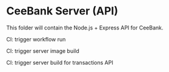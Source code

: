 # CeeBank Server (API)

This folder will contain the Node.js + Express API for CeeBank.

CI: trigger workflow run

CI: trigger server image build

CI: trigger server build for transactions API

